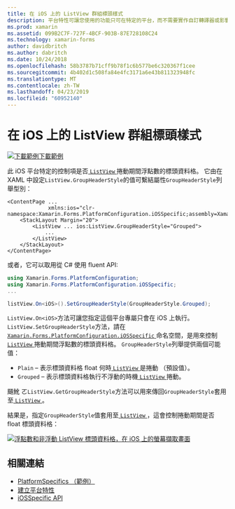```yaml
---
title: 在 iOS 上的 ListView 群組標頭樣式
description: 平台特性可讓您使用的功能只可在特定的平台，而不需要實作自訂轉譯器或影響。 這篇文章說明如何使用 iOS 平台特定的控制捲動期間是否 float ListView 標頭資料格。
ms.prod: xamarin
ms.assetid: 099B2C7F-727F-4BCF-903B-87E728108C24
ms.technology: xamarin-forms
author: davidbritch
ms.author: dabritch
ms.date: 10/24/2018
ms.openlocfilehash: 58b3787b71cff9b78f1c6b577be6c320367f1cee
ms.sourcegitcommit: 4b402d1c508fa84e4fc3171a6e43b811323948fc
ms.translationtype: MT
ms.contentlocale: zh-TW
ms.lasthandoff: 04/23/2019
ms.locfileid: "60952140"
---
```

# <a name="listview-group-header-style-on-ios"></a>在 iOS 上的 ListView 群組標頭樣式

[![下載範例](~/media/shared/download.png)下載範例](https://developer.xamarin.com/samples/xamarin-forms/userinterface/platformspecifics/)

此 iOS 平台特定的控制項是否[ `ListView` ](xref:Xamarin.Forms.ListView)捲動期間浮點數的標頭資料格。 它由在 XAML 中設定`ListView.GroupHeaderStyle`的值可繫結屬性`GroupHeaderStyle`列舉型別：

```xaml
<ContentPage ...
             xmlns:ios="clr-namespace:Xamarin.Forms.PlatformConfiguration.iOSSpecific;assembly=Xamarin.Forms.Core">
    <StackLayout Margin="20">
        <ListView ... ios:ListView.GroupHeaderStyle="Grouped">
            ...
        </ListView>
    </StackLayout>
</ContentPage>
```

或者，它可以取用從 C# 使用 fluent API:

```csharp
using Xamarin.Forms.PlatformConfiguration;
using Xamarin.Forms.PlatformConfiguration.iOSSpecific;
...

listView.On<iOS>().SetGroupHeaderStyle(GroupHeaderStyle.Grouped);
```

`ListView.On<iOS>`方法可讓您指定這個平台專屬只會在 iOS 上執行。 `ListView.SetGroupHeaderStyle`方法，請在[ `Xamarin.Forms.PlatformConfiguration.iOSSpecific` ](xref:Xamarin.Forms.PlatformConfiguration.iOSSpecific)命名空間，是用來控制[ `ListView` ](xref:Xamarin.Forms.ListView)捲動期間浮點數的標頭資料格。 `GroupHeaderStyle`列舉提供兩個可能值：

- `Plain` – 表示標頭資料格 float 何時[ `ListView` ](xref:Xamarin.Forms.ListView)是捲動 （預設值）。
- `Grouped` – 表示標頭資料格執行不浮動的時機[ `ListView` ](xref:Xamarin.Forms.ListView)捲動。

颾魤 ㄛ`ListView.GetGroupHeaderStyle`方法可以用來傳回`GroupHeaderStyle`套用至[ `ListView` ](xref:Xamarin.Forms.ListView)。

結果是，指定`GroupHeaderStyle`值套用至[ `ListView` ](xref:Xamarin.Forms.ListView)，這會控制捲動期間是否 float 標頭資料格：

[![浮點數和非浮動 ListView 標頭資料格，在 iOS 上的螢幕擷取畫面](listview-group-header-style-images/group-header-styles.png "浮點數和非浮動的標頭資料格的 ListView")](listview-group-header-style-images/group-header-styles-large.png#lightbox "浮點數和非浮動的標頭資料格的 ListView")

## <a name="related-links"></a>相關連結

- [PlatformSpecifics （範例）](https://developer.xamarin.com/samples/xamarin-forms/userinterface/platformspecifics/)
- [建立平台特性](~/xamarin-forms/platform/platform-specifics/index.md#creating-platform-specifics)
- [iOSSpecific API](xref:Xamarin.Forms.PlatformConfiguration.iOSSpecific)

